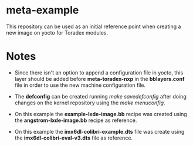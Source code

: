 # meta-example
This repository can be used as an initial reference point when creating a new image on yocto for Toradex modules.

# Notes

- Since there isn't an option to append a configuration file in yocto, this layer should be added before **meta-toradex-nxp** in the **bblayers.conf** file in order to use the new machine configuration file.

- The **defconfig** can be created running *make savedefconfig* after doing changes on the kernel repository using the *make menuconfig*.

- On this example the **example-lxde-image.bb** recipe was created using the **angstrom-lxde-image.bb** recipe as reference.

- On this example the **imx6dl-colibri-example.dts** file was create using the **imx6dl-colibri-eval-v3.dts** file as reference.

